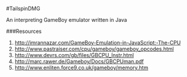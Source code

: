 #TailspinDMG

An interpreting GameBoy emulator written in Java

###Resources
1. http://imrannazar.com/GameBoy-Emulation-in-JavaScript:-The-CPU
2. http://www.pastraiser.com/cpu/gameboy/gameboy_opcodes.html
3. http://www.devrs.com/gb/files/GBCPU_Instr.html
4. http://marc.rawer.de/Gameboy/Docs/GBCPUman.pdf
5. http://www.enliten.force9.co.uk/gameboy/memory.htm